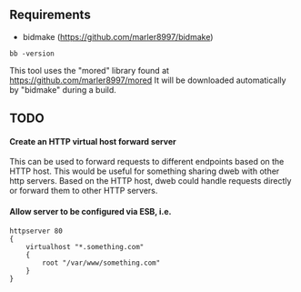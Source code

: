## Requirements

* bidmake (https://github.com/marler8997/bidmake)
```
bb -version
```

This tool uses the "mored" library found at https://github.com/marler8997/mored 
It will be downloaded automatically by "bidmake" during a build.

## TODO

#### Create an HTTP virtual host forward server
  This can be used to forward requests to different endpoints based on the HTTP host.
  This would be useful for something sharing dweb with other http servers.  Based on
  the HTTP host, dweb could handle requests directly or forward them to other HTTP servers.
#### Allow server to be configured via ESB, i.e.
```
httpserver 80
{
    virtualhost "*.something.com"
    {
        root "/var/www/something.com"
    }
}
```